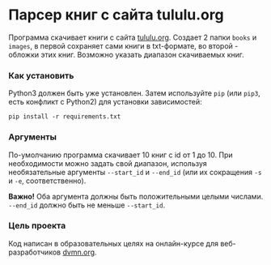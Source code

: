 # Парсер книг с сайта tululu.org

Программа скачивает книги с сайта [tululu.org](https://tululu.org/). 
Создает 2 папки `books` и `images`, в первой сохраняет сами книги в txt-формате, во второй - обложки этих книг.
Возможно указать диапазон скачиваемых книг.

### Как установить

Python3 должен быть уже установлен. 
Затем используйте `pip` (или `pip3`, есть конфликт с Python2) для установки зависимостей:
```
pip install -r requirements.txt
```

### Аргументы

По-умолчанию программа скачивает 10 книг с id от 1 до 10. При необходимости можно задать свой диапазон, используя необязательные аргументы `--start_id` и `--end_id` (или их сокращения `-s` и `-e`, соответственно). 

**Важно!** Оба аргумента должны быть положительными целыми числами. `--end_id` должно быть не меньше `--start_id`.

### Цель проекта

Код написан в образовательных целях на онлайн-курсе для веб-разработчиков [dvmn.org](https://dvmn.org/).